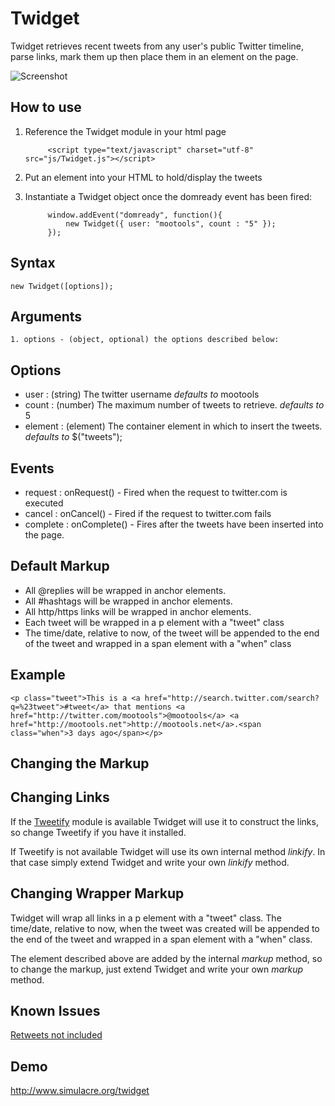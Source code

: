 Twidget
==================
Twidget retrieves recent tweets from any user's public Twitter timeline, parse links, mark them up then place them in an element on the page.

![Screenshot](http://c5.simulacre.org/images/twidget/banner_200x100.png)


How to use
----------

1. Reference the Twidget module in your html page

            <script type="text/javascript" charset="utf-8" src="js/Twidget.js"></script>

2. Put an element into your HTML to hold/display the tweets
            <div id="tweets"></div>

2. Instantiate a Twidget object once the domready event has been fired:
        
            window.addEvent("domready", function(){
                new Twidget({ user: "mootools", count : "5" }); 
            });




Syntax
-----

    new Twidget([options]);
    
Arguments
---------

	1. options - (object, optional) the options described below:

Options
-------

* user      : (string)  The twitter username *defaults to* mootools
* count     : (number) The maximum number of tweets to retrieve. *defaults to* 5
* element   : (element) The container element in which to insert the tweets. *defaults to* $("tweets");

Events
-------
* request   : onRequest() - Fired when the request to twitter.com is executed
* cancel    : onCancel() - Fired if the request to twitter.com fails
* complete  : onComplete() - Fires after the tweets have been inserted into the page.


Default Markup
-----
* All @replies will be wrapped in anchor elements.
* All #hashtags will be wrapped in anchor elements.
* All http/https links will be wrapped in anchor elements.
* Each tweet will be wrapped in a p element with a "tweet" class
* The time/date, relative to now, of the tweet will be appended to the end of the tweet and wrapped in a  span element with a "when" class

Example
-------

    <p class="tweet">This is a <a href="http://search.twitter.com/search?q=%23tweet">#tweet</a> that mentions <a href="http://twitter.com/mootools">@mootools</a> <a href="http://mootools.net">http://mootools.net</a>.<span class="when">3 days ago</span></p>



Changing the Markup
-----

Changing Links
---------

If the [Tweetify](http://mootools.net/forge/p/tweetify) module is available Twidget will use it to construct the links, so change Tweetify if you have it installed. 

If Tweetify is not available Twidget will use its own internal method *linkify*. In that case simply extend Twidget and write your own *linkify* method.



Changing Wrapper Markup
---------

Twidget will wrap all links in a p element with a "tweet" class. The time/date, relative to now, when the tweet was created will be appended to the end of the tweet and wrapped in a span element with a "when" class.

The element described above are added by the internal *markup* method, so to change the markup, just extend Twidget and write your own *markup* method.


Known Issues
-----

[Retweets not included](http://apiwiki.twitter.com/Twitter-REST-API-Method:-statuses-user_timeline?SearchFor=user_timeline&sp=1)


Demo
-----
<http://www.simulacre.org/twidget>